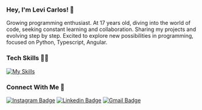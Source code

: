 
### Hey, I'm Levi Carlos! 👋
Growing programming enthusiast. At 17 years old, diving into the world of code, seeking constant learning and collaboration. Sharing my projects and evolving step by step. Excited to explore new possibilities in programming, focused on Python, Typescript, Angular.

### Tech Skills 👩‍💻
[![My Skills](https://skillicons.dev/icons?i=figma,python,angular,javascript,typescript,css,html&theme=dark)](https://skillicons.dev)


### Connect With Me 🤝
[![Instagram Badge](https://img.shields.io/badge/levicarlosz-121d2f?style=flat-square&logo=instagram&logoColor=1f6feb)](https://instagram.com/levicarlosz) 
[![Linkedin Badge](https://img.shields.io/badge/-levicarlos-121d2f?style=flat-square&logo=Linkedin&logoColor=1f6feb&link=https://www.linkedin.com/in/levicarlos/)](https://www.linkedin.com/in/levicarlos/) 
[![Gmail Badge](https://img.shields.io/badge/-olevicarlos.dev@gmail.com-121d2f?style=flat-square&logo=Gmail&logoColor=1f6feb&link=mailto:olevicarlos@gmail.com)](mailto:olevicarlos@gmail.com)
